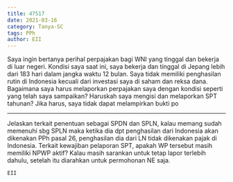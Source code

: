 ```yaml
---
title: 47517
date: 2021-03-16
category: Tanya-SC
tags: PPh
author: EII
---
```


Saya ingin bertanya perihal perpajakan bagi WNI yang tinggal dan bekerja di luar negeri. Kondisi saya saat ini, saya bekerja dan tinggal di Jepang lebih dari 183 hari dalam jangka waktu 12 bulan. Saya tidak memiliki penghasilan rutin di Indonesia kecuali dari investasi saya di saham dan reksa dana. Bagaimana saya harus melaporkan perpajakan saya dengan kondisi seperti yang telah saya sampaikan? Haruskah saya mengisi dan melaporkan SPT tahunan? Jika harus, saya tidak dapat melampirkan bukti po

---

Jelaskan terkait penentuan sebagai SPDN dan SPLN, kalau memang sudah memenuhi sbg SPLN maka ketika dia dpt penghasilan dari Indonesia akan dikenakan PPh pasal 26, penghasilan dia dari LN tidak dikenakan pajak di Indonesia. Terkait kewajiban pelaporan SPT, apakah WP tersebut masih memiliki NPWP aktif? Kalau masih sarankan untuk tetap lapor terlebih dahulu, setelah itu diarahkan untuk permohonan NE saja.

`EII`
